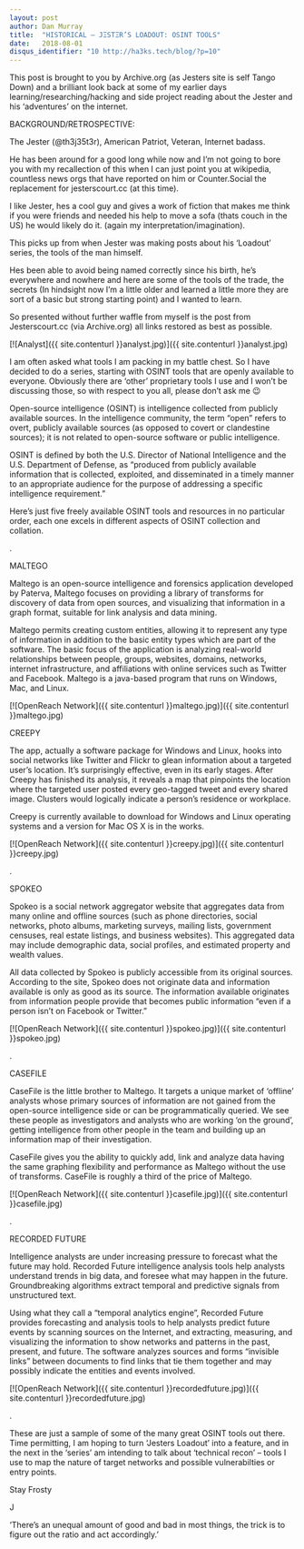 ```yaml
---
layout: post
author: Dan Murray
title:  "HISTORICAL – JΞSTΞR’S LOADOUT: OSINT TOOLS"
date:   2018-08-01
disqus_identifier: "10 http://ha3ks.tech/blog/?p=10"
---
```

This post is brought to you by Archive.org (as Jesters site is self Tango Down) and a brilliant look back at some of my earlier days learning/researching/hacking and side project reading about the Jester and his ‘adventures’ on the internet.

BACKGROUND/RETROSPECTIVE:

The Jester (@th3j35t3r), American Patriot, Veteran, Internet badass.

He has been around for a good long while now and I’m not going to bore you with my recallection of this when I can just point you at wikipedia, countless news orgs that have reported on him or Counter.Social the replacement for jesterscourt.cc (at this time).
<!--more-->

I like Jester, hes a cool guy and gives a work of fiction that makes me think if you were friends and needed his help to move a sofa (thats couch in the US) he would likely do it. (again my interpretation/imagination).

This picks up from when Jester was making posts about his ‘Loadout’ series, the tools of the man himself.

Hes been able to avoid being named correctly since his birth, he’s everywhere and nowhere and here are some of the tools of the trade, the secrets (In hindsight now I’m a little older and learned a little more they are sort of a basic but strong starting point) and I wanted to learn.

So presented without further waffle from myself is the post from Jesterscourt.cc (via Archive.org) all links restored as best as possible.


[![Analyst]({{ site.contenturl }}analyst.jpg)]({{ site.contenturl }}analyst.jpg)


I am often asked what tools I am packing in my battle chest. So I have decided to do a series, starting with OSINT tools that are openly available to everyone. Obviously there are ‘other’ proprietary tools I use and I won’t be discussing those, so with respect to you all, please don’t ask me 😉

Open-source intelligence (OSINT) is intelligence collected from publicly available sources. In the intelligence community, the term “open” refers to overt, publicly available sources (as opposed to covert or clandestine sources); it is not related to open-source software or public intelligence.

OSINT is defined by both the U.S. Director of National Intelligence and the U.S. Department of Defense, as “produced from publicly available information that is collected, exploited, and disseminated in a timely manner to an appropriate audience for the purpose of addressing a specific intelligence requirement.”

Here’s just five freely available OSINT tools and resources in no particular order, each one excels in different aspects of OSINT collection and collation.

.

MALTEGO

Maltego is an open-source intelligence and forensics application developed by Paterva, Maltego focuses on providing a library of transforms for discovery of data from open sources, and visualizing that information in a graph format, suitable for link analysis and data mining.

Maltego permits creating custom entities, allowing it to represent any type of information in addition to the basic entity types which are part of the software. The basic focus of the application is analyzing real-world relationships between people, groups, websites, domains, networks, internet infrastructure, and affiliations with online services such as Twitter and Facebook. Maltego is a java-based program that runs on Windows, Mac, and Linux.

[![OpenReach Network]({{ site.contenturl }}maltego.jpg)]({{ site.contenturl }}maltego.jpg)


CREEPY

The app, actually a software package for Windows and Linux, hooks into social networks like Twitter and Flickr to glean information about a targeted user’s location. It’s surprisingly effective, even in its early stages.  After Creepy has finished its analysis, it reveals a map that pinpoints the location where the targeted user posted every geo-tagged tweet and every shared image. Clusters would logically indicate a person’s residence or workplace.

Creepy is currently available to download for Windows and Linux operating systems and a version for Mac OS X is in the works.

[![OpenReach Network]({{ site.contenturl }}creepy.jpg)]({{ site.contenturl }}creepy.jpg)

.

SPOKEO

Spokeo is a social network aggregator website that aggregates data from many online and offline sources (such as phone directories, social networks, photo albums, marketing surveys, mailing lists, government censuses, real estate listings, and business websites). This aggregated data may include demographic data, social profiles, and estimated property and wealth values.

All data collected by Spokeo is publicly accessible from its original sources. According to the site, Spokeo does not originate data and information available is only as good as its source. The information available originates from information people provide that becomes public information “even if a person isn’t on Facebook or Twitter.”

[![OpenReach Network]({{ site.contenturl }}spokeo.jpg)]({{ site.contenturl }}spokeo.jpg)

.

CASEFILE

CaseFile is the little brother to Maltego. It targets a unique market of ‘offline’ analysts whose primary sources of information are not gained from the open-source intelligence side or can be programmatically queried. We see these people as investigators and analysts who are working ‘on the ground’, getting intelligence from other people in the team and building up an information map of their investigation.

CaseFile gives you the ability to quickly add, link and analyze data having the same graphing flexibility and performance as Maltego without the use of transforms. CaseFile is roughly a third of the price of Maltego.

[![OpenReach Network]({{ site.contenturl }}casefile.jpg)]({{ site.contenturl }}casefile.jpg)

.

RECORDED FUTURE

Intelligence analysts are under increasing pressure to forecast what the future may hold. Recorded Future intelligence analysis tools help analysts understand trends in big data, and foresee what may happen in the future. Groundbreaking algorithms extract temporal and predictive signals from unstructured text.

Using what they call a “temporal analytics engine”, Recorded Future provides forecasting and analysis tools to help analysts predict future events by scanning sources on the Internet, and extracting, measuring, and visualizing the information to show networks and patterns in the past, present, and future. The software analyzes sources and forms “invisible links” between documents to find links that tie them together and may possibly indicate the entities and events involved.

[![OpenReach Network]({{ site.contenturl }}recordedfuture.jpg)]({{ site.contenturl }}recordedfuture.jpg)

.

These are just a sample of some of the many great OSINT tools out there. Time permitting,  I am hoping to turn ‘Jesters Loadout’ into a feature, and in the next in the ‘series’ am intending to talk about ‘technical recon’ – tools I use to map the nature of target networks and possible vulnerabilties or entry points.

Stay Frosty

J

‘There’s an unequal amount of good and bad in most things, the trick is to figure out the ratio and act accordingly.’